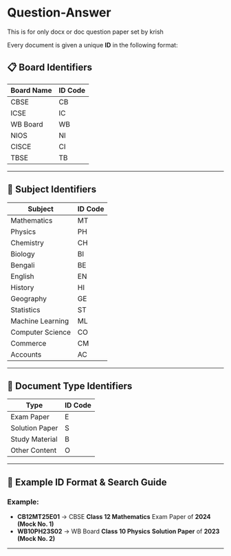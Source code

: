 # Question-Answer
This is for only docx or doc question paper set by krish





Every document is given a unique **ID** in the following format:



## **📋 Board Identifiers**

| **Board Name** | **ID Code** |
|---------------|------------|
| CBSE          | CB         |
| ICSE          | IC         |
| WB Board      | WB         |
| NIOS          | NI         |
| CISCE         | CI         |
| TBSE          | TB         |

---

## **🎒 Subject Identifiers**

| **Subject**            | **ID Code** |
|------------------------|------------|
| Mathematics           | MT         |
| Physics              | PH         |
| Chemistry            | CH         |
| Biology              | BI         |
| Bengali              | BE         |
| English              | EN
| History              | HI         |
| Geography            | GE         |
| Statistics           | ST         |
| Machine Learning     | ML         |
| Computer Science     | CO
| Commerce            | CM         |
| Accounts            | AC         |

---

## **📃 Document Type Identifiers**

| **Type**             | **ID Code** |
|----------------------|------------|
| Exam Paper          | E          |
| Solution Paper      | S          |
| Study Material      | B          |
| Other Content       | O          |

---

## 💯 Example ID Format & Search Guide

### **Example:**
- **CB12MT25E01** → CBSE **Class 12 Mathematics** Exam Paper of **2024 (Mock No. 1)**
- **WB10PH23S02** → WB Board **Class 10 Physics** **Solution Paper** of **2023 (Mock No. 2)**


---

